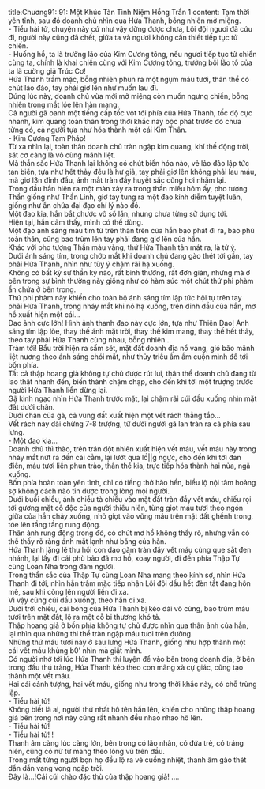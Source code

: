 title:Chương91: 91: Một Khúc Tàn Tình Niệm Hồng Trần 1
content:
Tạm thời yên tĩnh, sau đó doanh chủ nhìn qua Hứa Thanh, bỗng nhiên mở miệng.<br>- Tiểu hài tử, chuyện này cứ như vậy dừng được chưa, Lôi đội ngươi đã cứu đi, người này cũng đã chết, giữa ta và ngươi không cần thiết tiếp tục tử chiến.<br>- Huống hồ, ta là trưởng lão của Kim Cương tông, nếu ngươi tiếp tục tử chiến cùng ta, chính là khai chiến cùng với Kim Cương tông, trưởng bối lão tổ của ta là cường giả Trúc Cơ!<br>Hứa Thanh trầm mặc, bỗng nhiên phun ra một ngụm máu tươi, thân thể có chút lảo đảo, tay phải giơ lên như muốn lau đi.<br>Đúng lúc này, doanh chủ vừa mới mở miệng còn muốn ngưng chiến, bỗng nhiên trong mắt lóe lên hàn mang.<br>Cả người gã oanh một tiếng cấp tốc vọt tới phía của Hứa Thanh, tốc độ cực nhanh, kim quang toàn thân trong thời khắc này bộc phát trước đó chưa từng có, cả người tựa như hóa thành một cái Kim Thân.<br>- Kim Cương Tam Pháp!<br>Từ xa nhìn lại, toàn thân doanh chủ tràn ngập kim quang, khí thế động trời, sát cơ càng là vô cùng mãnh liệt.<br>Mà thần sắc Hứa Thanh lại không có chút biến hóa nào, vẻ lảo đảo lập tức tan biến, tựa như hết thảy đều là hư giả, tay phải giơ lên không phải lau máu, mà giơ l3n đỉnh đầu, ánh mắt tràn đầy huyết sắc cũng hơi nhắm lại.<br>Trong đầu hắn hiện ra một màn xảy ra trong thần miếu hôm ấy, pho tượng Thần giống như Thần Linh, giơ tay tung ra một đao kinh diễm tuyệt luân, giống như ẩn chứa đại đạo chí lý nào đó.<br>Một đao kia, hắn bắt chước vô số lần, nhưng chưa từng sử dụng tới.<br>Hiện tại, hắn cảm thấy, mình có thể dùng.<br>Một đạo ánh sáng màu tím từ trên thân trên của hắn bạo phát đi ra, bao phủ toàn thân, cũng bao trùm lên tay phải đang giơ lên của hắn.<br>Khác với pho tượng Thần màu vàng, thứ Hứa Thanh tản mát ra, là tử ý.<br>Dưới ánh sáng tím, trong chớp mắt khi doanh chủ đang gào thét tới gần, tay phải Hứa Thanh, nhìn như tùy ý chậm rãi hạ xuống.<br>Không có bất kỳ sự thần kỳ nào, rất bình thường, rất đơn giản, nhưng mà ở bên trong sự bình thường này giống như có hàm súc một chút thứ phi phàm ẩn chứa ở bên trong.<br>Thứ phi phàm này khiến cho toàn bộ ánh sáng tím lập tức hội tụ trên tay phải Hứa Thanh, trong nháy mắt khi nó hạ xuống, trên đỉnh đầu của hắn, mơ hồ xuất hiện một cái...<br>Đao ảnh cực lớn! Hình ảnh thanh đao này cực lớn, tựa như Thiên Đao! Ánh sáng tím lập lòe, thay thế ánh mặt trời, thay thế kim mang, thay thế hết thảy, theo tay phải Hứa Thanh cùng nhau, bỗng nhiên...<br>Trảm tới! Bầu trời hiện ra sấm sét, mặt đất doanh địa nổ vang, gió bão mãnh liệt nương theo ánh sáng chói mắt, như thủy triều ầm ầm cuộn mình đổ tới bốn phía.<br>Tất cả thập hoang giả không tự chủ được rút lui, thân thể doanh chủ đang từ lao thật nhanh đến, biến thành chậm chạp, cho đến khi tới một trượng trước người Hứa Thanh liền dừng lại.<br>Gã kinh ngạc nhìn Hứa Thanh trước mặt, lại chậm rãi cúi đầu xuống nhìn mặt đất dưới chân.<br>Dưới chân của gã, cả vùng đất xuất hiện một vết rách thẳng tắp...<br>Vết rách này dài chừng 7-8 trượng, từ dưới người gã lan tràn ra cả phía sau lưng.<br>- Một đao kia...<br>Doanh chủ thì thào, trên trán đột nhiên xuất hiện vết máu, vết máu này trong nháy mắt nứt ra đến cái cằm, lại lướt qua lồ|\|g ngực, cho đến khi tới đan điền, máu tươi liền phun trào, thân thể kia, trực tiếp hóa thành hai nửa, ngã xuống.<br>Bốn phía hoàn toàn yên tĩnh, chỉ có tiếng thở hào hển, biểu lộ nội tâm hoảng sợ không cách nào tin được trong lòng mọi người.<br>Dưới buổi chiều, ánh chiều tà chiếu vào mặt đất tràn đầy vết máu, chiếu rọi tới gương mặt cô độc của người thiếu niên, từng giọt máu tươi theo ngón giữa của hắn chảy xuống, nhỏ giọt vào vũng máu trên mặt đất ghềnh trong, tóe lên tầng tầng rung động.<br>Thân ảnh rung động trong đó, có chút mơ hồ không thấy rõ, nhưng vẫn có thể thấy rõ ràng ánh mắt lạnh như băng của hắn.<br>Hứa Thanh lặng lẽ thu hồi con dao găm tràn đầy vết máu cùng que sắt đen nhánh, lại lấy đi cái phù bảo đã mơ hồ, xoay người, đi đến phía Thập Tự cùng Loan Nha trong đám người.<br>Trong thần sắc của Thập Tự cùng Loan Nha mang theo kính sợ, nhìn Hứa Thanh đi tới, nhìn hắn trầm mặc tiếp nhận Lôi đội dầu hết đèn tắt đang hôn mê, sau khi cõng lên người liền đi xa.<br>Vì vậy cũng cúi đầu xuống, theo hắn đi xa.<br>Dưới trời chiều, cái bóng của Hứa Thanh bị kéo dài vô cùng, bao trùm máu tươi trên mặt đất, lộ ra một cỗ bi thương khó tả.<br>Thập hoang giả ở bốn phía không tự chủ được nhìn qua thân ảnh của hắn, lại nhìn qua những thi thể tràn ngập máu tươi trên đường.<br>Những thứ máu tươi này ở sau lưng Hứa Thanh, giống như hợp thành một cái vết máu khủng b0' nhìn mà giật mình.<br>Có người nhớ tới lúc Hứa Thanh thí luyện để vào bên trong doanh địa, ở bên trong đấu thú tràng, Hứa Thanh kéo theo con mãng xà cự giác, cũng tạo thành một vết máu.<br>Hai cái cảnh tượng, hai vết máu, giống như trong thời khắc này, có chỗ trùng lặp.<br>- Tiểu hài tử!<br>Không biết là ai, người thứ nhất hô tên hắn lên, khiến cho những thập hoang giả bên trong nơi này cũng rất nhanh đều nhao nhao hô lên.<br>- Tiểu hài tử!<br>- Tiểu hài tử! !<br>Thanh âm càng lúc càng lớn, bên trong có lão nhân, có đứa trẻ, có tráng niên, cũng có nữ tử mang theo lông vũ trên đầu.<br>Trong mắt từng người bọn họ đều lộ ra vẻ cuồng nhiệt, thanh âm gào thét dần dần vang vọng ngập trời.<br>Đây là...!Cái cúi chào đặc thù của thập hoang giả! ....<br>